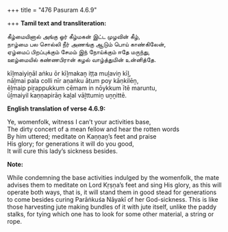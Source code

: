 +++
title = "476 Pasuram 4.6.9"

+++
**Tamil text and transliteration:**

கீழ்மையினால் அங்கு ஓர் கீழ்மகன் இட்ட முழவின் கீழ்,  
நாழ்மை பல சொல்லி நீர் அணங்கு ஆடும் பொய் காண்கிலேன்,  
ஏழ்மைப் பிறப்புக்கும் சேமம் இந் நோய்க்கும் ஈதே மருந்து,  
ஊழ்மையில் கண்ணபிரான் கழல் வாழ்த்துமின் உன்னித்தே.

kīḻmaiyiṉāl aṅku ōr kīḻmakaṉ iṭṭa muḻaviṉ kīḻ,  
nāḻmai pala colli nīr aṇaṅku āṭum poy kāṇkilēṉ,  
ēḻmaip piṟappukkum cēmam in nōykkum ītē maruntu,  
ūḻmaiyil kaṇṇapirāṉ kaḻal vāḻttumiṉ uṉṉittē.

**English translation of verse 4.6.9:**

Ye, womenfolk, witness I can’t your activities base,  
The dirty concert of a mean fellow and hear the rotten words  
By him uttered; meditate on Kaṇṇaṉ’s feet and praise  
His glory; for generations it will do you good,  
It will cure this lady’s sickness besides.

**Note:**

While condemning the base activities indulged by the womenfolk, the mate advises them to meditate on Lord Kṛṣṇa’s feet and sing His glory, as this will operate both ways, that is, it will stand them in good stead for generations to come besides curing Parāṅkuśa Nāyakī of her God-sickness. This is like those harvesting jute making bundles of it with jute itself, unlike the paddy stalks, for tying which one has to look for some other material, a string or rope.


